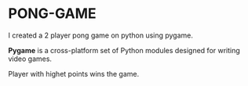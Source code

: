 # PONG-GAME

I created a 2 player pong game on python using pygame.

**Pygame** is a cross-platform set of Python modules designed for writing video games.
 
 Player with highet points wins the game.
